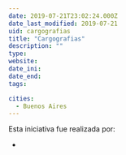 ```yaml
---
date: 2019-07-21T23:02:24.000Z
date_last_modified: 2019-07-21
uid: cargografias
title: "Cargografias"
description: ""
type: 
website: 
date_ini: 
date_end: 
tags:

cities: 
  - Buenos Aires
---
```


Esta iniciativa fue realizada por:

- [](/i/iniciativa.html)
